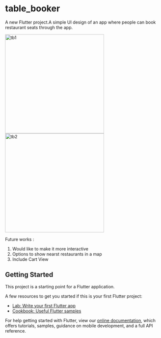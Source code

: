 # table_booker

A new Flutter project.A simple UI design of an app where people can book restaurant seats through the app.

<img width="322" alt="tb1" src="https://user-images.githubusercontent.com/66726759/143064898-4d136e67-cffd-4535-bcba-615d35e4609f.png"> <img width="322" alt="tb2" src="https://user-images.githubusercontent.com/66726759/143064904-c11051a5-13c2-4076-b89b-054f84e96700.png">




Future works : 
1. Would like to make it more interactive
2. Options to show nearst restaurants in a map
3. Include Cart View


## Getting Started

This project is a starting point for a Flutter application.

A few resources to get you started if this is your first Flutter project:

- [Lab: Write your first Flutter app](https://flutter.dev/docs/get-started/codelab)
- [Cookbook: Useful Flutter samples](https://flutter.dev/docs/cookbook)

For help getting started with Flutter, view our
[online documentation](https://flutter.dev/docs), which offers tutorials,
samples, guidance on mobile development, and a full API reference.
